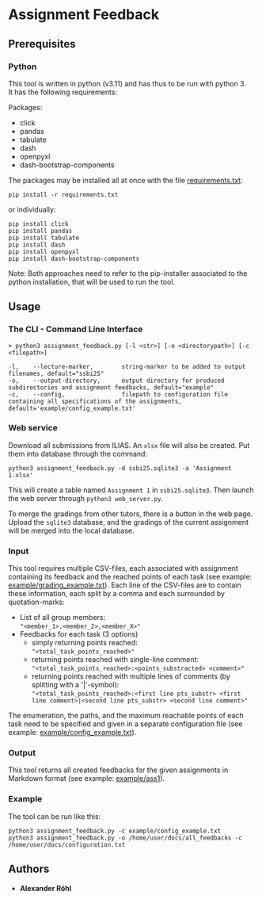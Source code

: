 # Assignment Feedback

## Prerequisites
### Python
This tool is written in python (v3.11) and has thus to be run with python 3.\
It has the following requirements:

Packages:
* click
* pandas
* tabulate
* dash
* openpyxl
* dash-bootstrap-components

The packages may be installed all at once with the file [requirements.txt](https://github.com/Nightknight3000/Assignment-Feedback-Transcriber/blob/main/requirements.txt):
```
pip install -r requirements.txt
```
or individually:
```
pip install click
pip install pandas
pip install tabulate
pip install dash
pip install openpyxl
pip install dash-bootstrap-components
```
Note: Both approaches need to refer to the pip-installer associated to the python installation, that will be used to run
the tool.


## Usage
### The CLI - Command Line Interface
```
> python3 assignment_feedback.py [-l <str>] [-o <directorypath>] [-c <filepath>] 
 
-l,    --lecture-marker,        string-marker to be added to output filenames, default="ssbi25"
-o,    --output-directory,      output directory for produced subdirectories and assignment feedbacks, default="example"
-c,    --config,                filepath to configuration file containing all specifications of the assignments, default='example/config_example.txt'
```

### Web service
Download all submissions from ILIAS. An `xlsx` file will also be created. Put them into database through the command:

```
python3 assignment_feedback.py -d ssbi25.sqlite3 -a 'Assignment 1.xlsx'
```

This will create a table named `Assignment 1` in `ssbi25.sqlite3`. Then launch the web server through `python3 web_server.py`.

To merge the gradings from other tutors, there is a button in the web page. Upload the `sqlite3` database, and the gradings of the current assignment will be merged into the local database.

### Input
This tool requires multiple CSV-files, each associated with assignment containing its feedback and the reached points 
of each task (see example: [example/grading_example.txt](https://github.com/Nightknight3000/Assignment-Feedback-Transcriber/blob/main/example/grading_example.txt)).
Each line of the CSV-files are to contain these information, each split by a comma and each surrounded by quotation-marks:
* List of all group members: \
  ``"<member_1>,<member_2>,<member_X>"``
* Feedbacks for each task (3 options)
  * simply returning points reached: \
    ``"<total_task_points_reached>"``
  * returning points reached with single-line comment: \
    ``"<total_task_points_reached>:<points_substracted> <comment>"``
  * returning points reached with multiple lines of comments (by splitting with a '|'-symbol): \
    ``"<total_task_points_reached>:<first line pts_substr> <first line comment>|<second line pts_substr> <second line comment>"``

The enumeration, the paths, and the maximum reachable points of each task need to be specified and given in a separate 
configuration file (see example: [example/config_example.txt](https://github.com/Nightknight3000/Assignment-Feedback-Transcriber/blob/main/example/config_example.txt)).

### Output
This tool returns all created feedbacks for the given assignments in Markdown format (see example: [example/ass1](https://github.com/Nightknight3000/Assignment-Feedback-Transcriber/blob/main/example/ass1)). 

### Example
The tool can be run like this:
```
python3 assignment_feedback.py -c example/config_example.txt
python3 assignment_feedback.py -o /home/user/docs/all_feedbacks -c /home/user/docs/configuration.txt
```

## Authors
* **Alexander Röhl**
